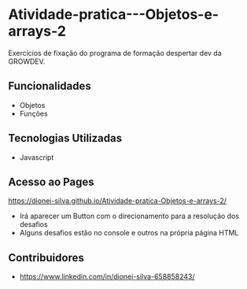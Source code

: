 # Atividade-pratica---Objetos-e-arrays-2

Exercícios de fixação do programa de formação despertar dev da GROWDEV.

## Funcionalidades

- Objetos
- Funções

## Tecnologias Utilizadas

- Javascript

## Acesso ao Pages

https://dionei-silva.github.io/Atividade-pratica-Objetos-e-arrays-2/
- Irá aparecer um Button com o direcionamento para a resolução dos desafios
- Alguns desafios estão no console e outros na própria página HTML

## Contribuidores

- https://www.linkedin.com/in/dionei-silva-658858243/
